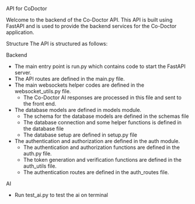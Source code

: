 API for CoDoctor

Welcome to the backend of the Co-Doctor API. This API is built using FastAPI and is used to provide the backend services for the Co-Doctor application.

Structure
The API is structured as follows:

Backend
- The main entry point is run.py which contains code to start the FastAPI server.
- The API routes are defined in the main.py file.
- The main websockets helper codes are defined in the websocket_utils.py file.
    - The Co-Doctor AI responses are processed in this file and sent to the front end.
- The database models are defined in models module.
    - The schema for the database models are defined in the schemas file
    - The database connection and some helper functions is defined in the database file
    - The database setup are defined in setup.py file
- The authentication and authorization are defined in the auth module.
    - The authentication and authorization functions are defined in the auth.py file.
    - The token generation and verification functions are defined in the auth_utils file.
    - The authentication routes are defined in the auth_routes file.



AI
- Run test_ai.py to test the ai on terminal
